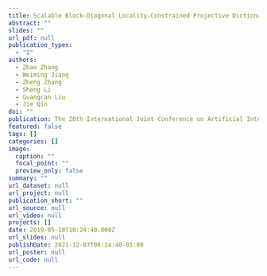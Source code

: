 ```yaml
---
title: Scalable Block-Diagonal Locality-Constrained Projective Dictionary Learning
abstract: ""
slides: ""
url_pdf: null
publication_types:
  - "1"
authors:
  - Zhao Zhang
  - Weiming Jiang
  - Zheng Zhang
  - Sheng Li
  - Guangcan Liu
  - Jie Qin
doi: ""
publication: The 28th International Joint Conference on Artificial Intelligence (IJCAI)
featured: false
tags: []
categories: []
image:
  caption: ""
  focal_point: ""
  preview_only: false
summary: ""
url_dataset: null
url_project: null
publication_short: ""
url_source: null
url_video: null
projects: []
date: 2019-05-10T10:24:40.000Z
url_slides: null
publishDate: 2021-12-07T06:24:40-05:00
url_poster: null
url_code: null
---
```

